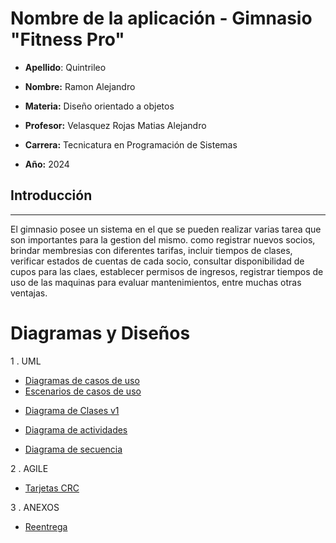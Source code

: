 # Nombre de la aplicación - Gimnasio "Fitness Pro"

* **Apellido**: Quintrileo  
* **Nombre:** Ramon Alejandro
* **Materia:** Diseño orientado a objetos 
* **Profesor:** Velasquez Rojas Matias Alejandro 
* **Carrera:** Tecnicatura en Programación de Sistemas  

* **Año:** 2024
## Introducción
---
El gimnasio posee un sistema en el que se pueden realizar varias tarea que son importantes para la gestion del mismo.
como registrar nuevos socios, brindar membresias con diferentes tarifas, incluir tiempos de clases, verificar estados de cuentas de cada socio, consultar disponibilidad de cupos para las claes, establecer permisos de ingresos, registrar tiempos de uso de las maquinas para evaluar mantenimientos, entre muchas otras ventajas.


# Diagramas y Diseños

1 . UML
 * [Diagramas de casos de uso](https://app.diagrams.net/#G1jpYGHku8cDvuKoZC3D00haeEgWquWFYM#%7B%22pageId%22%3A%22Iv0qC2GTRy8RHhDNhKyT%22%7) 
* [Escenarios de casos de uso](https://docs.google.com/spreadsheets/d/192H9Yvpkwe_c7NiCZGR55iYPsYdWZoYAg1mwBSeL5Bk/edit?gid=356940991#gid=356940991) 

+ [Diagrama de Clases v1](https://docs.google.com/document/d/1-RH6E0LbcjWQEpEaE-r0HnEL3woa_pj_aZgMEm5hMUw/edit)
+ [Diagrama de actividades](https://app.diagrams.net/#G15uMXl09iE1R4pxRDFL1XigwG48KfHjyT#%7B%22pageId%22%3A%2274e2e168-ea6b-b213-b513-2b3c1d86103e%22%7D)

+ [Diagrama de secuencia](https://app.diagrams.net/#G1bVPaC2PGdDgl6PmfTb_1LsipznLofP0c#%7B%22pageId%22%3A%222YBvvXClWsGukQMizWep%22%7D)

2 . AGILE 
* [Tarjetas CRC](https://docs.google.com/spreadsheets/d/1auk7-KZiNLy7jtgR65n8b-PqU09LWJnXkh7D0kfsT44/edit?gid=0#gid=0)

3 . ANEXOS
+ [Reentrega](https://docs.google.com/document/d/14MiL49Z0ZLd9j0WSlsAsss75ndZY8WiPw4AOMuvMdMc/edit )
 